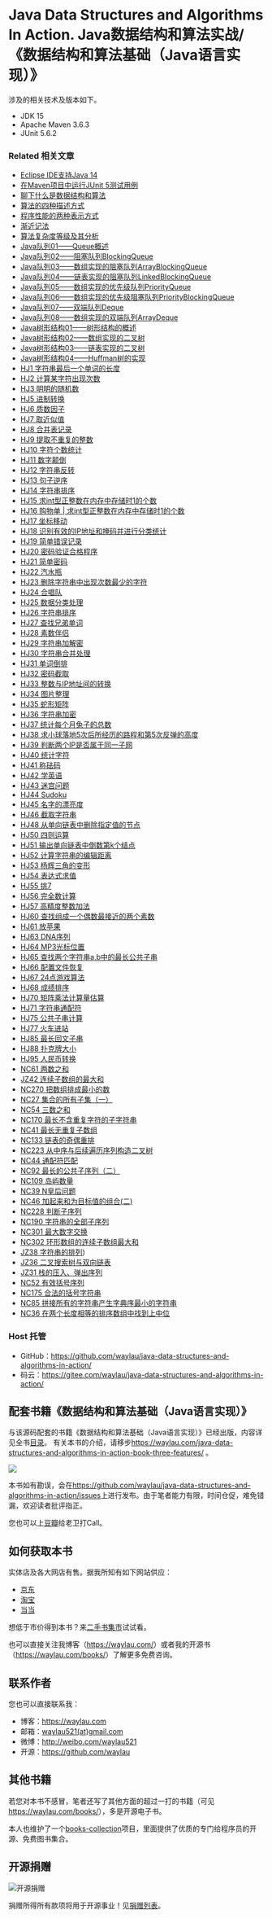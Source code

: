 # Java Data Structures and Algorithms In Action. Java数据结构和算法实战/《数据结构和算法基础（Java语言实现）》


涉及的相关技术及版本如下。

* JDK 15
* Apache Maven 3.6.3
* JUnit 5.6.2

### Related 相关文章

* [Eclipse IDE支持Java 14](https://waylau.com/eclipse-ide-support-java14/)
* [在Maven项目中运行JUnit 5测试用例](https://waylau.com/running-junit5-tests-with-maven/)
* [聊下什么是数据结构和算法](https://waylau.com/what-are-data-structures-and-algorithms/)
* [算法的四种描述方式](https://waylau.com/description-of-algorithms/)
* [程序性能的两种表示方式](https://waylau.com/two-ways-to-express-program-performance/)
* [渐近记法](https://waylau.com/asymptotic-notation/)
* [算法复杂度等级及其分析](https://waylau.com/algorithm-complexity-level/)
* [Java队列01——Queue概述](https://developer.huawei.com/consumer/cn/forum/topicview?tid=0201259752710220534&fid=23)
* [Java队列02——阻塞队列BlockingQueue](https://developer.huawei.com/consumer/cn/forum/topicview?tid=0201259755234080557&fid=23)
* [Java队列03——数组实现的阻塞队列ArrayBlockingQueue](https://developer.huawei.com/consumer/cn/forum/topicview?tid=0201259756622090558&fid=23)
* [Java队列04——链表实现的阻塞队列LinkedBlockingQueue](https://developer.huawei.com/consumer/cn/forum/topicview?tid=0201259760684390535&fid=23)
* [Java队列05——数组实现的优先级队列PriorityQueue](https://developer.huawei.com/consumer/cn/forum/topicview?tid=0201262420212240007&fid=23)
* [Java队列06——数组实现的优先级阻塞队列PriorityBlockingQueue](https://developer.huawei.com/consumer/cn/forum/topicview?tid=0201262420998060008&fid=23)
* [Java队列07——双端队列Deque](https://developer.huawei.com/consumer/cn/forum/topicview?tid=0201262421436060001&fid=23)
* [Java队列08——数组实现的双端队列ArrayDeque](https://developer.huawei.com/consumer/cn/forum/topicview?tid=0201262422263910002&fid=23)
* [Java树形结构01——树形结构的概述](https://developer.huawei.com/consumer/cn/forum/topicview?tid=0201301217688820096&fid=23)
* [Java树形结构02——数组实现的二叉树](https://developer.huawei.com/consumer/cn/forum/topicview?tid=0201311694866010239&fid=23)
* [Java树形结构03——链表实现的二叉树](https://developer.huawei.com/consumer/cn/forum/topicview?tid=0201311730782590289&fid=23)
* [Java树形结构04——Huffman树的实现](https://developer.huawei.com/consumer/cn/forum/topicview?tid=0202349832252380522&fid=23)
* [HJ1	字符串最后一个单词的长度](https://developer.huawei.com/consumer/cn/blog/topic/03950984970640368) 
* [HJ2	计算某字符出现次数](https://www.nowcoder.com/discuss/385516884949561344) 
* [HJ3	明明的随机数](https://www.nowcoder.com/discuss/385534231932416000) 
* [HJ5	进制转换](https://www.nowcoder.com/discuss/385561960736153600) 
* [HJ6	质数因子](https://www.nowcoder.com/discuss/385570426108354560)  
* [HJ7	取近似值](https://www.nowcoder.com/discuss/385742337350139904)  
* [HJ8	合并表记录](https://www.nowcoder.com/discuss/385801740262678528)  
* [HJ9	提取不重复的整数](https://www.nowcoder.com/discuss/385809387770720256)  
* [HJ10	字符个数统计](https://www.nowcoder.com/discuss/385814959563845632)  
* [HJ11	数字颠倒](https://www.nowcoder.com/discuss/385818821309853696)  
* [HJ12	字符串反转](https://www.nowcoder.com/discuss/385826626154586112)  
* [HJ13	句子逆序](https://www.nowcoder.com/discuss/385834034344079360)   
* [HJ14	字符串排序](https://www.nowcoder.com/discuss/385841928288444416)   
* [HJ15	求int型正整数在内存中存储时1的个数](https://www.nowcoder.com/discuss/385848508824252416)   
* [HJ16	购物单 | 求int型正整数在内存中存储时1的个数](https://developer.huawei.com/consumer/cn/blog/topic/03957085907630418) 
* [HJ17	坐标移动](https://www.nowcoder.com/discuss/388105161632227328) 
* [HJ18	识别有效的IP地址和掩码并进行分类统计](https://www.nowcoder.com/discuss/388105161632227328) 
* [HJ19	简单错误记录](https://www.nowcoder.com/discuss/388355415354994688) 
* [HJ20	密码验证合格程序](https://www.nowcoder.com/discuss/388488274967375872) 
* [HJ21	简单密码](https://developer.huawei.com/consumer/cn/blog/topic/03959676183300422) 
* [HJ22	汽水瓶](https://developer.huawei.com/consumer/cn/blog/topic/03959679097380398) 
* [HJ23	删除字符串中出现次数最少的字符](https://developer.huawei.com/consumer/cn/blog/topic/03959679688380423) 
* [HJ24	合唱队](https://developer.huawei.com/consumer/cn/blog/topic/03959680171530399) 
* [HJ25	数据分类处理](https://developer.huawei.com/consumer/cn/blog/topic/03960247373750004) 
* [HJ26	字符串排序](https://developer.huawei.com/consumer/cn/blog/topic/03961104367000009) 
* [HJ27	查找兄弟单词](https://developer.huawei.com/consumer/cn/blog/topic/03961104945430010) 
* [HJ28	素数伴侣](https://developer.huawei.com/consumer/cn/forum/topic/0201961563027980063?fid=23) 
* [HJ29	字符串加解密](https://developer.huawei.com/consumer/cn/forum/topic/0201961564040100064?fid=23) 
* [HJ30	字符串合并处理](https://developer.huawei.com/consumer/cn/forum/topic/0201961564886470065?fid=23) 
* [HJ31	单词倒排](https://developer.huawei.com/consumer/cn/forum/topic/0202961565357580058?fid=23) 
* [HJ32	密码截取](https://developer.huawei.com/consumer/cn/forum/topic/0202961565688230060?fid=23) 
* [HJ33	整数与IP地址间的转换](https://developer.huawei.com/consumer/cn/forum/topic/0202961565967760061?fid=23) 
* [HJ34	图片整理](https://developer.huawei.com/consumer/cn/forum/topic/0202962448032910093?fid=23) 
* [HJ35	蛇形矩阵](https://developer.huawei.com/consumer/cn/forum/topic/0201962448825740090?fid=23) 
* [HJ36	字符串加密](https://developer.huawei.com/consumer/cn/forum/topic/0202962449147710094?fid=23) 
* [HJ37	统计每个月兔子的总数](https://developer.huawei.com/consumer/cn/forum/topic/0201962449375820091?fid=23) 
* [HJ38	求小球落地5次后所经历的路程和第5次反弹的高度](https://developer.huawei.com/consumer/cn/forum/topic/0202962449636360095?fid=23) 
* [HJ39	判断两个IP是否属于同一子网](https://developer.huawei.com/consumer/cn/forum/topic/0202962449864290096?fid=23) 
* [HJ40	统计字符](https://developer.huawei.com/consumer/cn/forum/topic/0201962450098810092) 
* [HJ41	称砝码](https://developer.huawei.com/consumer/cn/forum/topic/0202962481336760098?fid=23) 
* [HJ42	学英语](https://developer.huawei.com/consumer/cn/forum/topic/0202963001678560114?fid=23) 
* [HJ43	迷宫问题](https://developer.huawei.com/consumer/cn/forum/topic/0202965704732140151?fid=23) 
* [HJ44	Sudoku](https://developer.huawei.com/consumer/cn/forum/topic/0202966587559640178?fid=23)  
* [HJ45	名字的漂亮度](https://developer.huawei.com/consumer/cn/forum/topic/0202966587878410179) 
* [HJ46	截取字符串](https://www.nowcoder.com/discuss/391715118583750656)
* [HJ48	从单向链表中删除指定值的节点](https://www.nowcoder.com/discuss/391737714800963584) 
* [HJ50	四则运算](https://developer.huawei.com/consumer/cn/blog/topic/03967446457900035) 
* [HJ51	输出单向链表中倒数第k个结点](https://developer.huawei.com/consumer/cn/forum/topic/0201968973913190037) 
* [HJ52	计算字符串的编辑距离](https://developer.huawei.com/consumer/cn/forum/topic/0201968974461030038?fid=23) 
* [HJ53	杨辉三角的变形](https://developer.huawei.com/consumer/cn/blog/topic/03969110110960052) 
* [HJ54	表达式求值](https://developer.huawei.com/consumer/cn/forum/topic/0201969110884790039?fid=23) 
* [HJ55	挑7](https://developer.huawei.com/consumer/cn/forum/topic/0202969111232730241?fid=23) 
* [HJ56	完全数计算](https://developer.huawei.com/consumer/cn/forum/topic/0202969111474650242?fid=23) 
* [HJ57	高精度整数加法](https://developer.huawei.com/consumer/cn/forum/topic/0201969160578930041?fid=23) 
* [HJ60	查找组成一个偶数最接近的两个素数](https://developer.huawei.com/consumer/cn/forum/topic/0202969186258850248?fid=23) 
* [HJ61	放苹果](https://developer.huawei.com/consumer/cn/forum/topic/0201969914468230051?fid=23) 
* [HJ63	DNA序列](https://developer.huawei.com/consumer/cn/forum/topic/0201969978087260053?fid=23) 
* [HJ64	MP3光标位置](https://developer.huawei.com/consumer/cn/blog/topic/03970067194740045) 
* [HJ65	查找两个字符串a,b中的最长公共子串](https://developer.huawei.com/consumer/cn/forum/topic/0201970095675440054?fid=23) 
* [HJ66	配置文件恢复](https://developer.huawei.com/consumer/cn/forum/topic/0202970130954300256?fid=23) 
* [HJ67	24点游戏算法](https://developer.huawei.com/consumer/cn/forum/topic/0202970229864290259?fid=23) 
* [HJ68	成绩排序](https://developer.huawei.com/consumer/cn/forum/topic/0202970277812060260?fid=23) 
* [HJ70	矩阵乘法计算量估算](https://developer.huawei.com/consumer/cn/forum/topic/0202970889963760266?fid=23) 
* [HJ71	字符串通配符](https://developer.huawei.com/consumer/cn/forum/topic/0201971068295500060?fid=23) 
* [HJ75	公共子串计算](https://www.nowcoder.com/discuss/393551055399792640) 
* [HJ77	火车进站](https://developer.huawei.com/consumer/cn/forum/topic/0202972334954820290?fid=23)  
* [HJ85	最长回文子串](https://developer.huawei.com/consumer/cn/forum/topic/0202971858902280282?fid=23) 
* [HJ88	扑克牌大小](https://developer.huawei.com/consumer/cn/forum/topic/0202971911289010285?fid=23) 
* [HJ95	人民币转换](https://developer.huawei.com/consumer/cn/forum/topic/0201971961931650078?fid=23) 
* [NC61 两数之和](https://developer.huawei.com/consumer/cn/forum/topic/0203102339152293150?fid=23)
* [JZ42 连续子数组的最大和](https://developer.huawei.com/consumer/cn/forum/topic/0204102352622179160?fid=23)
* [NC270 把数组排成最小的数](https://developer.huawei.com/consumer/cn/forum/topic/0204102597329763202?fid=23)
* [NC27 集合的所有子集（一）](https://developer.huawei.com/consumer/cn/forum/topic/0203102621699052203?fid=23)
* [NC54 三数之和](https://developer.huawei.com/consumer/cn/forum/topic/0204102636376530221?fid=23)
* [NC170 最长不含重复字符的子字符串](https://developer.huawei.com/consumer/cn/forum/topic/0203102647725528207?fid=23)
* [NC41 最长无重复子数组](https://developer.huawei.com/consumer/cn/forum/topic/0204102678513542223?fid=23)
* [NC133 链表的奇偶重排](https://developer.huawei.com/consumer/cn/forum/topic/0203102681137882214?fid=23)
* [NC223 从中序与后续遍历序列构造二叉树](https://developer.huawei.com/consumer/cn/blog/topic/03102696298575027)
* [NC44 通配符匹配](https://developer.huawei.com/consumer/cn/blog/topic/03102698255507029)
* [NC92 最长的公共子序列（二）](https://developer.huawei.com/consumer/cn/blog/topic/03102780476537034)
* [NC109 岛屿数量](https://developer.huawei.com/consumer/cn/blog/topic/03102788567314036)
* [NC39 N皇后问题](https://developer.huawei.com/consumer/cn/blog/topic/03102856737594003)
* [NC46 加起来和为目标值的组合(二)](https://developer.huawei.com/consumer/cn/blog/topic/03102871995044005)
* [NC228 判断子序列](https://developer.huawei.com/consumer/cn/blog/topic/03102876056086005)
* [NC190 字符串的全部子序列](https://developer.huawei.com/consumer/cn/blog/topic/03102881484929006)
* [NC301 最大数字交换](https://developer.huawei.com/consumer/cn/blog/topic/03102941443529007)
* [NC302 环形数组的连续子数组最大和](https://developer.huawei.com/consumer/cn/blog/topic/03102954812943008)
* [JZ38 字符串的排列](https://developer.huawei.com/consumer/cn/forum/topic/0204102352622179160?fid=23))
* [JZ36 二叉搜索树与双向链表](https://developer.huawei.com/consumer/cn/blog/topic/03103221491089011)
* [JZ31 栈的压入、弹出序列](https://developer.huawei.com/consumer/cn/forum/topic/0201104088717445272)
* [NC52 有效括号序列](https://developer.huawei.com/consumer/cn/forum/topic/0201104091461031275?fid=23)
* [NC175 合法的括号字符串](https://developer.huawei.com/consumer/cn/blog/topic/03104176756471041)
* [NC85 拼接所有的字符串产生字典序最小的字符串](https://developer.huawei.com/consumer/cn/forum/topic/0202104254018684296)
* [NC36 在两个长度相等的排序数组中找到上中位](https://developer.huawei.com/consumer/cn/forum/topic/0202104260380514297)

### Host 托管

* GitHub：<https://github.com/waylau/java-data-structures-and-algorithms-in-action/>
* 码云：<https://gitee.com/waylau/java-data-structures-and-algorithms-in-action/>

## 配套书籍《数据结构和算法基础（Java语言实现）》


与该源码配套的书籍《数据结构和算法基础（Java语言实现）》已经出版，内容详见全书[目录](SUMMARY.md)。
有关本书的介绍，请移步<https://waylau.com/java-data-structures-and-algorithms-in-action-book-three-features/> 。

![](images/book-logo.png)


本书如有勘误，会在<https://github.com/waylau/java-data-structures-and-algorithms-in-action/issues>上进行发布。由于笔者能力有限，时间仓促，难免错漏，欢迎读者批评指正。

您也可以上[豆瓣](https://book.douban.com/subject/35691026/)给老卫打Call。



## 如何获取本书

实体店及各大网店有售。据我所知有如下网站供应：

* [京东](https://item.jd.com/13014179.html)
* [淘宝](https://s.taobao.com/search?q=%E6%95%B0%E6%8D%AE%E7%BB%93%E6%9E%84%E5%92%8C%E7%AE%97%E6%B3%95%E5%9F%BA%E7%A1%80%EF%BC%88Java%E8%AF%AD%E8%A8%80%E5%AE%9E%E7%8E%B0%EF%BC%89+%E6%9F%B3%E4%BC%9F%E5%8D%AB)
* [当当](http://search.dangdang.com/?key=%C1%F8%CE%B0%CE%C0%20%CA%FD%BE%DD%BD%E1%B9%B9%BA%CD%CB%E3%B7%A8%BB%F9%B4%A1%A3%A8Java%D3%EF%D1%D4%CA%B5%CF%D6%A3%A9&act=input)



想低于市价得到本书？来[二手书集市](https://github.com/waylau/second-hand-books)试试看。


也可以直接关注我博客（<https://waylau.com/>）或者我的开源书（<https://waylau.com/books/>）了解更多免费咨询。


## 联系作者

您也可以直接联系我：

* 博客：https://waylau.com
* 邮箱：[waylau521(at)gmail.com](mailto:waylau521@gmail.com)
* 微博：http://weibo.com/waylau521
* 开源：https://github.com/waylau

## 其他书籍

若您对本书不感冒，笔者还写了其他方面的超过一打的书籍（可见<https://waylau.com/books/>），多是开源电子书。

本人也维护了一个[books-collection](https://github.com/waylau/books-collection)项目，里面提供了优质的专门给程序员的开源、免费图书集合。

## 开源捐赠


![开源捐赠](https://waylau.com/images/showmethemoney-sm.jpg)

捐赠所得所有款项将用于开源事业！见[捐赠列表](https://waylau.com/donate)。